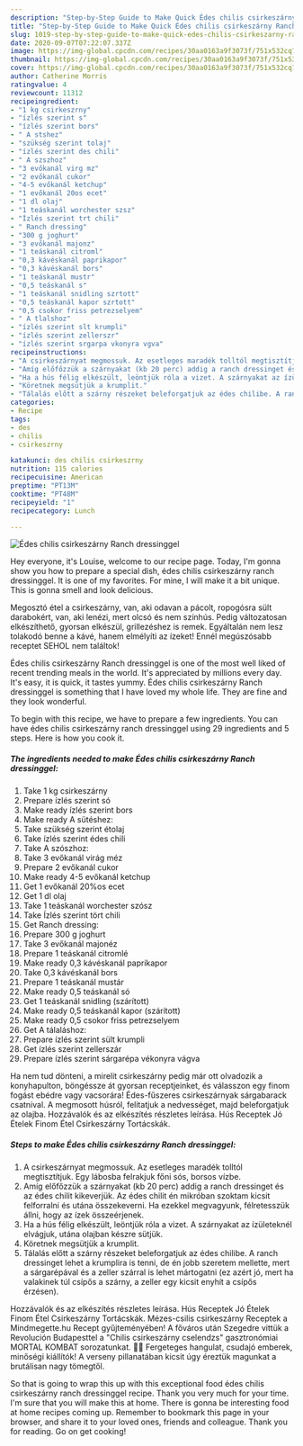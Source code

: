 ```yaml
---
description: "Step-by-Step Guide to Make Quick Édes chilis csirkeszárny Ranch dressinggel"
title: "Step-by-Step Guide to Make Quick Édes chilis csirkeszárny Ranch dressinggel"
slug: 1019-step-by-step-guide-to-make-quick-edes-chilis-csirkeszarny-ranch-dressinggel
date: 2020-09-07T07:22:07.337Z
image: https://img-global.cpcdn.com/recipes/30aa0163a9f3073f/751x532cq70/edes-chilis-csirkeszarny-ranch-dressinggel-recept-foto.jpg
thumbnail: https://img-global.cpcdn.com/recipes/30aa0163a9f3073f/751x532cq70/edes-chilis-csirkeszarny-ranch-dressinggel-recept-foto.jpg
cover: https://img-global.cpcdn.com/recipes/30aa0163a9f3073f/751x532cq70/edes-chilis-csirkeszarny-ranch-dressinggel-recept-foto.jpg
author: Catherine Morris
ratingvalue: 4
reviewcount: 11312
recipeingredient:
- "1 kg csirkeszrny"
- "ízlés szerint s"
- "ízlés szerint bors"
- " A stshez"
- "szükség szerint tolaj"
- "ízlés szerint des chili"
- " A szszhoz"
- "3 evőkanál virg mz"
- "2 evőkanál cukor"
- "4-5 evőkanál ketchup"
- "1 evőkanál 20os ecet"
- "1 dl olaj"
- "1 teáskanál worchester szsz"
- "Ízlés szerint trt chili"
- " Ranch dressing"
- "300 g joghurt"
- "3 evőkanál majonz"
- "1 teáskanál citroml"
- "0,3 kávéskanál paprikapor"
- "0,3 kávéskanál bors"
- "1 teáskanál mustr"
- "0,5 teáskanál s"
- "1 teáskanál snidling szrtott"
- "0,5 teáskanál kapor szrtott"
- "0,5 csokor friss petrezselyem"
- " A tlalshoz"
- "ízlés szerint slt krumpli"
- "ízlés szerint zellerszr"
- "ízlés szerint srgarpa vkonyra vgva"
recipeinstructions:
- "A csirkeszárnyat megmossuk. Az esetleges maradék tolltól megtisztítjuk. Egy lábosba felrakjuk főni sós, borsos vízbe."
- "Amíg előfőzzük a szárnyakat (kb 20 perc) addig a ranch dressinget és az édes chilit kikeverjük. Az édes chilit én mikróban szoktam kicsit felforralni és utána összekeverni. Ha ezekkel megvagyunk, félretesszük állni, hogy az ízek összeérjenek."
- "Ha a hús félig elkészült, leöntjük róla a vizet. A szárnyakat az ízületeknél elvágjuk, utána olajban készre sütjük."
- "Köretnek megsütjük a krumplit."
- "Tálalás előtt a szárny részeket beleforgatjuk az édes chilibe. A ranch dressinget lehet a krumplira is tenni, de én jobb szeretem mellette, mert a sárgarépával és a zeller szárral is lehet mártogatni (ez azért jó, mert ha valakinek túl csípős a szárny, a zeller egy kicsit enyhít a csípős érzésen)."
categories:
- Recipe
tags:
- des
- chilis
- csirkeszrny

katakunci: des chilis csirkeszrny 
nutrition: 115 calories
recipecuisine: American
preptime: "PT13M"
cooktime: "PT48M"
recipeyield: "1"
recipecategory: Lunch

---
```



![Édes chilis csirkeszárny Ranch dressinggel](https://img-global.cpcdn.com/recipes/30aa0163a9f3073f/751x532cq70/edes-chilis-csirkeszarny-ranch-dressinggel-recept-foto.jpg)

Hey everyone, it's Louise, welcome to our recipe page. Today, I'm gonna show you how to prepare a special dish, édes chilis csirkeszárny ranch dressinggel. It is one of my favorites. For mine, I will make it a bit unique. This is gonna smell and look delicious.

Megosztó étel a csirkeszárny, van, aki odavan a pácolt, ropogósra sült darabokért, van, aki lenézi, mert olcsó és nem színhús. Pedig változatosan elkészíthető, gyorsan elkészül, grillezéshez is remek. Egyáltalán nem lesz tolakodó benne a kávé, hanem elmélyíti az ízeket! Ennél megúszósabb receptet SEHOL nem találtok!

Édes chilis csirkeszárny Ranch dressinggel is one of the most well liked of recent trending meals in the world. It's appreciated by millions every day. It's easy, it is quick, it tastes yummy. Édes chilis csirkeszárny Ranch dressinggel is something that I have loved my whole life. They are fine and they look wonderful.


To begin with this recipe, we have to prepare a few ingredients. You can have édes chilis csirkeszárny ranch dressinggel using 29 ingredients and 5 steps. Here is how you cook it.

<!--inarticleads1-->

##### The ingredients needed to make Édes chilis csirkeszárny Ranch dressinggel:

1. Take 1 kg csirkeszárny
1. Prepare ízlés szerint só
1. Make ready ízlés szerint bors
1. Make ready  A sütéshez:
1. Take szükség szerint étolaj
1. Take ízlés szerint édes chili
1. Take  A szószhoz:
1. Take 3 evőkanál virág méz
1. Prepare 2 evőkanál cukor
1. Make ready 4-5 evőkanál ketchup
1. Get 1 evőkanál 20%os ecet
1. Get 1 dl olaj
1. Take 1 teáskanál worchester szósz
1. Take Ízlés szerint tört chili
1. Get  Ranch dressing:
1. Prepare 300 g joghurt
1. Take 3 evőkanál majonéz
1. Prepare 1 teáskanál citromlé
1. Make ready 0,3 kávéskanál paprikapor
1. Take 0,3 kávéskanál bors
1. Prepare 1 teáskanál mustár
1. Make ready 0,5 teáskanál só
1. Get 1 teáskanál snidling (szárított)
1. Make ready 0,5 teáskanál kapor (szárított)
1. Make ready 0,5 csokor friss petrezselyem
1. Get  A tálaláshoz:
1. Prepare ízlés szerint sült krumpli
1. Get ízlés szerint zellerszár
1. Prepare ízlés szerint sárgarépa vékonyra vágva


Ha nem tud dönteni, a mirelit csirkeszárny pedig már ott olvadozik a konyhapulton, böngéssze át gyorsan receptjeinket, és válasszon egy finom fogást ebédre vagy vacsorára! Édes-fűszeres csirkeszárnyak sárgabarack csatnival. A megmosott húsról, felitatjuk a nedvességet, majd beleforgatjuk az olajba. Hozzávalók és az elkészítés részletes leírása. Hús Receptek Jó Ételek Finom Étel Csirkeszárny Tortácskák. 

<!--inarticleads2-->

##### Steps to make Édes chilis csirkeszárny Ranch dressinggel:

1. A csirkeszárnyat megmossuk. Az esetleges maradék tolltól megtisztítjuk. Egy lábosba felrakjuk főni sós, borsos vízbe.
1. Amíg előfőzzük a szárnyakat (kb 20 perc) addig a ranch dressinget és az édes chilit kikeverjük. Az édes chilit én mikróban szoktam kicsit felforralni és utána összekeverni. Ha ezekkel megvagyunk, félretesszük állni, hogy az ízek összeérjenek.
1. Ha a hús félig elkészült, leöntjük róla a vizet. A szárnyakat az ízületeknél elvágjuk, utána olajban készre sütjük.
1. Köretnek megsütjük a krumplit.
1. Tálalás előtt a szárny részeket beleforgatjuk az édes chilibe. A ranch dressinget lehet a krumplira is tenni, de én jobb szeretem mellette, mert a sárgarépával és a zeller szárral is lehet mártogatni (ez azért jó, mert ha valakinek túl csípős a szárny, a zeller egy kicsit enyhít a csípős érzésen).


Hozzávalók és az elkészítés részletes leírása. Hús Receptek Jó Ételek Finom Étel Csirkeszárny Tortácskák. Mézes-csilis csirkeszárny Receptek a Mindmegette.hu Recept gyűjteményében! A főváros után Szegedre vittük a Revolución Budapesttel a &#34;Chilis csirkeszárny cselendzs&#34; gasztronómiai MORTAL KOMBAT sorozatunkat. 🔞🔞 Fergeteges hangulat, csudajó emberek, minőségi kiállítók! A verseny pillanatában kicsit úgy éreztük magunkat a brutálisan nagy tömegtől. 

So that is going to wrap this up with this exceptional food édes chilis csirkeszárny ranch dressinggel recipe. Thank you very much for your time. I'm sure that you will make this at home. There is gonna be interesting food at home recipes coming up. Remember to bookmark this page in your browser, and share it to your loved ones, friends and colleague. Thank you for reading. Go on get cooking!
